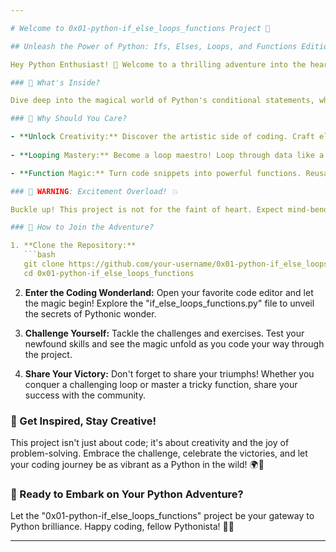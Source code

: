 ```yaml
---

# Welcome to 0x01-python-if_else_loops_functions Project 🚀

## Unleash the Power of Python: Ifs, Elses, Loops, and Functions Edition! 🐍💡

Hey Python Enthusiast! 👋 Welcome to a thrilling adventure into the heart of programming excellence with our project - "0x01-python-if_else_loops_functions"! 🌟

### 🚀 What's Inside?

Dive deep into the magical world of Python's conditional statements, where ifs and elses dance gracefully together, creating harmony in your code. Loops join the party, making sure your program flows with rhythmic precision. And functions? Oh, they're the rockstars, turning your code into a symphony of functionality! 🎸🎶

### 🌈 Why Should You Care?

- **Unlock Creativity:** Discover the artistic side of coding. Craft elegant if statements that decide the fate of your code based on conditions!
  
- **Looping Mastery:** Become a loop maestro! Loop through data like a champ, creating dynamic and efficient solutions.

- **Function Magic:** Turn code snippets into powerful functions. Reusability, readability, and pure coding magic - that's what functions bring to the table.

### 🚨 WARNING: Excitement Overload! 💥

Buckle up! This project is not for the faint of heart. Expect mind-bending challenges that will make you question reality (well, at least your Python reality). Get ready to conquer loops, tame conditional statements, and witness the sheer awesomeness of functions in action.

### 🌟 How to Join the Adventure?

1. **Clone the Repository:**
   ```bash
   git clone https://github.com/your-username/0x01-python-if_else_loops_functions.git
   cd 0x01-python-if_else_loops_functions
   ```

2. **Enter the Coding Wonderland:**
   Open your favorite code editor and let the magic begin! Explore the "if_else_loops_functions.py" file to unveil the secrets of Pythonic wonder.

3. **Challenge Yourself:**
   Tackle the challenges and exercises. Test your newfound skills and see the magic unfold as you code your way through the project.

4. **Share Your Victory:**
   Don't forget to share your triumphs! Whether you conquer a challenging loop or master a tricky function, share your success with the community.

### 🌠 Get Inspired, Stay Creative!

This project isn't just about code; it's about creativity and the joy of problem-solving. Embrace the challenge, celebrate the victories, and let your coding journey be as vibrant as a Python in the wild! 🌍🐍

### 🎉 Ready to Embark on Your Python Adventure?

Let the "0x01-python-if_else_loops_functions" project be your gateway to Python brilliance. Happy coding, fellow Pythonista! 🚀✨

---
```

